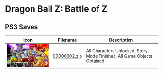 # Dragon Ball Z: Battle of Z

## PS3 Saves

| Icon | Filename | Description |
|------|----------|-------------|
| ![Dragon Ball Z: Battle of Z](ICON0.PNG) | [00000002.zip](00000002.zip) | All Characters Unlocked, Story Mode Finished, All Game Objects Obtained |
